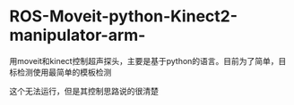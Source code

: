 # ROS-Moveit-python-Kinect2-manipulator-arm-
用moveit和kinect控制超声探头，主要是基于python的语言。目前为了简单，目标检测使用最简单的模板检测

这个无法运行，但是其控制思路说的很清楚
